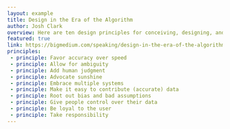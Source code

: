 ```yaml
---
layout: example
title: Design in the Era of the Algorithm
author: Josh Clark
overview: Here are ten design principles for conceiving, designing, and managing data-driven products.
featured: true
link: https://bigmedium.com/speaking/design-in-the-era-of-the-algorithm.html
principles:
 - principle: Favor accuracy over speed
 - principle: Allow for ambiguity
 - principle: Add human judgment
 - principle: Advocate sunshine
 - principle: Embrace multiple systems
 - principle: Make it easy to contribute (accurate) data
 - principle: Root out bias and bad assumptions
 - principle: Give people control over their data
 - principle: Be loyal to the user
 - principle: Take responsibility
---
```

